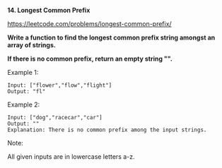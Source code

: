 **14. Longest Common Prefix**

https://leetcode.com/problems/longest-common-prefix/

**Write a function to find the longest common prefix string amongst an array of strings.**

**If there is no common prefix, return an empty string "".**

Example 1:

    Input: ["flower","flow","flight"]
    Output: "fl"
Example 2:

    Input: ["dog","racecar","car"]
    Output: ""
    Explanation: There is no common prefix among the input strings.
Note:

All given inputs are in lowercase letters a-z.